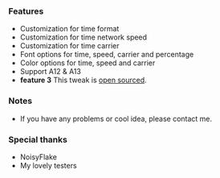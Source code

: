 ### Features
* Customization for time format  
* Customization for time network speed
* Customization for time carrier
* Font options for time, speed, carrier and percentage
* Color options for time, speed and carrier
* Support A12 & A13
* **feature 3** This tweak is [open sourced](https://janedut.github.io).

### Notes
* If you have any problems or cool idea, please contact me. 

### Special thanks
* NoisyFlake
* My lovely testers

